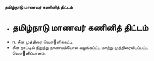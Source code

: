 **தமிழ்நாடு மாணவர் கணினித் திட்டம்**
- # தமிழ்நாடு மாணவர் கணினித் திட்டம்
- n. சீன முத்திரை வௌ஢ளிக்கட்டி
- சீன  நாட்டில்  நிறுத்து நாணயம்போல வழங்கப்ட்ட மாற்று முத்திரையிடப்பட்ட வௌ஢ளிப்பாளம்.

